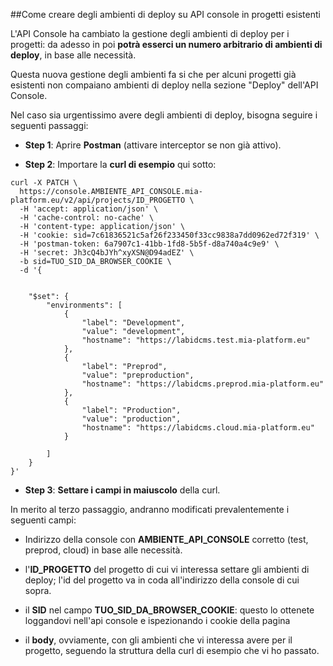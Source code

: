 ##Come creare degli ambienti di deploy su API console in progetti esistenti

L'API Console ha cambiato la gestione degli ambienti di deploy per i progetti: da adesso in poi **potrà esserci un numero arbitrario di ambienti di deploy**, in base alle necessità.

Questa nuova gestione degli ambienti fa si che per alcuni progetti già esistenti non compaiano ambienti di deploy nella sezione "Deploy" dell'API Console.

Nel caso sia urgentissimo avere degli ambienti di deploy, bisogna seguire i seguenti passaggi:

* **Step 1**: Aprire **Postman** (attivare interceptor se non già attivo).

* **Step 2**: Importare la **curl di esempio** qui sotto:

```
curl -X PATCH \
  https://console.AMBIENTE_API_CONSOLE.mia-platform.eu/v2/api/projects/ID_PROGETTO \
  -H 'accept: application/json' \
  -H 'cache-control: no-cache' \
  -H 'content-type: application/json' \
  -H 'cookie: sid=7c61836521c5af26f233450f33cc9838a7dd0962ed72f319' \
  -H 'postman-token: 6a7907c1-41bb-1fd8-5b5f-d8a740a4c9e9' \
  -H 'secret: Jh3cQ4bJYh^xyXSN@D94adEZ' \
  -b sid=TUO_SID_DA_BROWSER_COOKIE \
  -d '{


	"$set": {
		"environments": [
			{
				"label": "Development",
				"value": "development",
				"hostname": "https://labidcms.test.mia-platform.eu"
			},
			{
				"label": "Preprod",
				"value": "preproduction",
				"hostname": "https://labidcms.preprod.mia-platform.eu"
			},
			{
				"label": "Production",
				"value": "production",
				"hostname": "https://labidcms.cloud.mia-platform.eu"
			}

		]
	}
}'
```

* **Step 3**: **Settare i campi in maiuscolo** della curl.


In merito al terzo passaggio, andranno modificati prevalentemente i seguenti campi:

* Indirizzo della console con **AMBIENTE_API_CONSOLE** corretto (test, preprod, cloud) in base alle necessità.

* l'**ID_PROGETTO** del progetto di cui vi interessa settare gli ambienti di deploy; l'id del progetto va in coda all'indirizzo della console di cui sopra.

* il **SID** nel campo **TUO_SID_DA_BROWSER_COOKIE**: questo lo ottenete loggandovi nell'api console e ispezionando i cookie della pagina

* il **body**, ovviamente, con gli ambienti che vi interessa avere per il progetto, seguendo la struttura della curl di esempio che vi ho passato.
